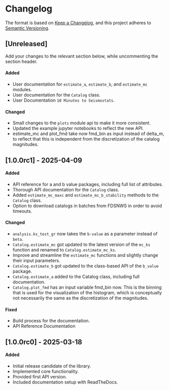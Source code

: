 # Changelog

The format is based on [Keep a Changelog](https://keepachangelog.com/en/1.0.0/), and this project adheres to [Semantic Versioning](https://semver.org/).

<!-- Template for a new unreleased block, copy, do not uncomment -------------------------- -->

<!-- ## [Unreleased] -->
<!-- Add your changes to the relevant section below, while uncommenting the section header. -->

<!-- #### Added -->

<!-- #### Changed -->

<!-- #### Fixed -->

<!-- #### Removed -->

<!-- #### Deprecated -->
<!-- -------------------------------------------------------------------------------------- -->


## [Unreleased]
Add your changes to the relevant section below, while uncommenting the section header.
#### Added
- User documentation for `estimate_a`, `estimate_b`, and `estimate_mc` modules.
- User documentation for the `Catalog` class.
- User Documentation `10 Minutes to Seismostats`.

#### Changed
- Small changes to the `plots` module api to make it more consistent.
- Updated the example jupyter notebooks to reflect the new API.
- estimate_mc and plot_fmd take now fmd_bin as input instead of delta_m, to reflect that this is independent from the discretization of the catalog magnitudes.

## [1.0.0rc1] - 2025-04-09
#### Added
- API reference for a and b value packages, including full list of attributes.
- Thorough API documentation for the `Catalog` class.
- Added `estimate_mc_maxc` and `estimate_mc_b_stability` methods to the `Catalog` class.
- Option to download catalogs in batches from FDSNWS in order to avoid timeouts.

#### Changed
- `analysis.ks_test_gr` now takes the `b-value` as a parameter instead of `beta`.
- `Catalog.estimate_mc` got updated to the latest version of the `mc_ks` function and renamed to `Catalog.estimate_mc_ks`.
- Improve and streamline the `estimate_mc` functions and slightly change their input parameters.
- `Catalog.estimate_b` got updated to the class-based API of the `b_value` package.
- `Catalog.estimate_a` added to the Catalog class, including full documentation.
- `Catalog.plot_fmd` has an input variable fmd_bin now. This is the binning that is used for the visualization of the histogram, which is conceptually not necessarily the same as the discretization of the magnitudes.

#### Fixed
- Build process for the documentation.
- API Reference Documentation

## [1.0.0rc0] - 2025-03-18
#### Added
- Initial release candidate of the library.
- Implemented core functionality.
- Provided first API version.
- Included documentation setup with ReadTheDocs.
